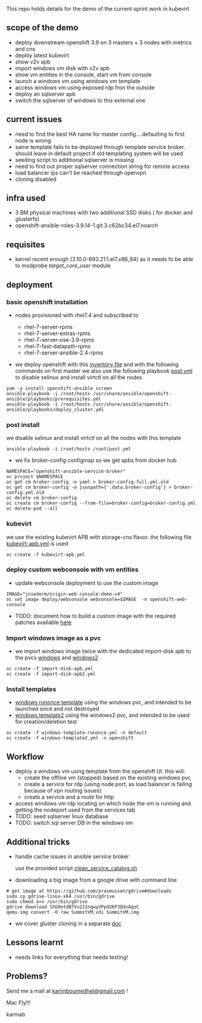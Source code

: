 This repo holds details for the demo of the current sprint work in kubevirt

## scope of the demo

- deploy downstream openshift 3.9 on 3 masters + 3 nodes with metrics and cns
- deploy latest kubevirt
- show v2v apb
- import windows vm disk with v2v apb
- show vm entities in the console, start vm from console
- launch a windows vm using windows vm template
- access windows vm using exposed rdp fron the outside
- deploy an sqlserver apb
- switch the sqlserver of windows to this external one

## current issues

- need to find the best HA name for master config... defaulting to first node is wrong
- same template fails to be deployed through template service broker. should leave in default project if old templating system will be used
- seeding script to additional sqlserver is missing
- need to find out proper sqlserver connection string for remote access
- load balancer ips can't be reached through openvpn
- cloning disabled

## infra used

- 3  BM physical machines with two additional SSD disks ( for docker and glusterfs)
- openshift-ansible-roles-3.9.14-1.git.3.c62bc34.el7.noarch

## requisites

- kernel recent enough (3.10.0-693.21.1.el7.x86_64) as it needs to be able to modprobe *target_core_user* module

## deployment

### basic openshift installation

- nodes provisioned with rhel7.4 and subscribed to 
  - rhel-7-server-rpms
  - rhel-7-server-extras-rpms
  - rhel-7-server-ose-3.9-rpms
  - rhel-7-fast-datapath-rpms
  - rhel-7-server-ansible-2.4-rpms

- we deploy openshift with this [inventory file](hosts) and with the following commands on first master
  we also use the following playbook [post.yml](post.yml) to disable selinux and install virtctl on all the nodes

```
yum -y install openshift-ansible screen
ansible-playbook -i /root/hosts /usr/share/ansible/openshift-ansible/playbooks/prerequisites.yml
ansible-playbook -i /root/hosts /usr/share/ansible/openshift-ansible/playbooks/deploy_cluster.yml
```

### post install 

we disable selinux and install virtctl on all the nodes with this template

```
ansible-playbook -i /root/hosts /root/post.yml
```

- we fix broker-config configmap so we get apbs from docker hub

```
NAMESPACE="openshift-ansible-service-broker"
oc project $NAMESPACE
oc get cm broker-config -o yaml > broker-config-full.yml.old
oc get cm broker-config -o jsonpath={'.data.broker-config'} > broker-config.yml.old
oc delete cm broker-config
oc create cm broker-config --from-file=broker-config=broker-config.yml
oc delete pod --all
```

### kubevirt

we use the existing kubevirt APB with storage-cns flavor. the following file [kubevirt-apb.yml](kubevirt-apb.yml) is used

```
oc create -f kubevirt-apb.yml
```

### deploy custom webconsole with vm entities

- update webconsole deployment to use the custom image

```
IMAGE="jniederm/origin-web-console:demo-v4"
oc set image deploy/webconsole webconsole=$IMAGE  -n openshift-web-console
```

- TODO: document how to build a custom image with the required patches available [here](https://happylynx.github.io/2018/04/06/custom-compilation-of-origin-web-console.html)

### Import windows image as a pvc

- we import windows image twice with the dedicated import-disk apb to the pvcs [windows](import-disk-apb.yml) and [windows2](import-disk-apb2.yml)

```
oc create -f import-disk-apb.yml
oc create -f import-disk-apb2.yml
```

### Install templates

- [windows runonce template](windows-template-runonce.yml) using the windows pvc, and intended to be launched once and not destroyed
- [windows template2](windows-template2.yml) using the windows2 pvc, and intended to be used for creation/deletion test

```
oc create -f windows-template-runonce.yml -n default
oc create -f windows-template2.yml -n openshift
```

## Workflow


- deploy a windows vm using template from the openshift UI. this will:
  - create the offline vm (stopped) based on the existing windows pvc
  - create a service for rdp (using node port, as load balancer is failing because of vpn routing issues)
  - create a service and a route for http
- access windows vm rdp locating on which node the vm is running and getting the nodeport used from the services tab
- TODO: seed sqlserver linux database 
- TODO: switch sql server DB in the windows vm

## Additional tricks

- handle cache issues in ansible service broker

  use the provided script [clean_service_catalog.sh](clean_service_catalog.sh)


- downloading a big image from a google drive with command line

```
# get image at https://github.com/prasmussen/gdrive#downloads
sudo cp gdrive-linux-x64 /usr/bin/gdrive
sudo chmod a+x /usr/bin/gdrive
gdrive download 1hG9otdB7Vs2J1nqwyUPpdVKP3QdvAqoC
qemu-img convert -O raw SummitVM.vdi SummitVM.img
```

- we cover gluster cloning in a separate [doc](glustercloning/README.md)

## Lessons learnt

- needs links for everything that needs testing!

## Problems?

Send me a mail at [karimboumedhel@gmail.com](mailto:karimboumedhel@gmail.com) !

Mac Fly!!!

karmab
